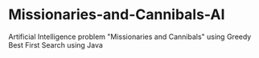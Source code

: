 # Missionaries-and-Cannibals-AI
Artificial Intelligence problem "Missionaries and Cannibals"  using Greedy Best First Search using Java 
